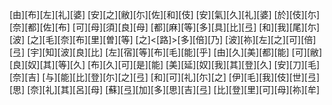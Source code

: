 [由][布][左][礼][婆] [安][之][敝][尓][佐][和][伎] [安][氣][久][礼][婆] [於][伎][尓][奈][都][佐][布] [可][母][須][良][母] [都][麻][等][多][具][比][弖] [和][我][尾][尓][波] [之][毛][奈][布][里][曽][等] [之]<[路]>[多][倍][乃] [波][祢][左][之][可][倍][弖] [宇][知][波][良][比] [左][宿][等][布][毛][能][乎] [由][久][美][都][能] [可][敝][良][奴][其][等][久] [布][久][可][是][能] [美][延][奴][我][其][登][久] [安][刀][毛][奈][吉] [与][能][比][登][尓][之][弖] [和][可][礼][尓][之] [伊][毛][我][伎][世][弖][思] [奈][礼][其][呂][母] [蘇][弖][加][多][思][吉][弖] [比][登][里][可][母][祢][牟]
